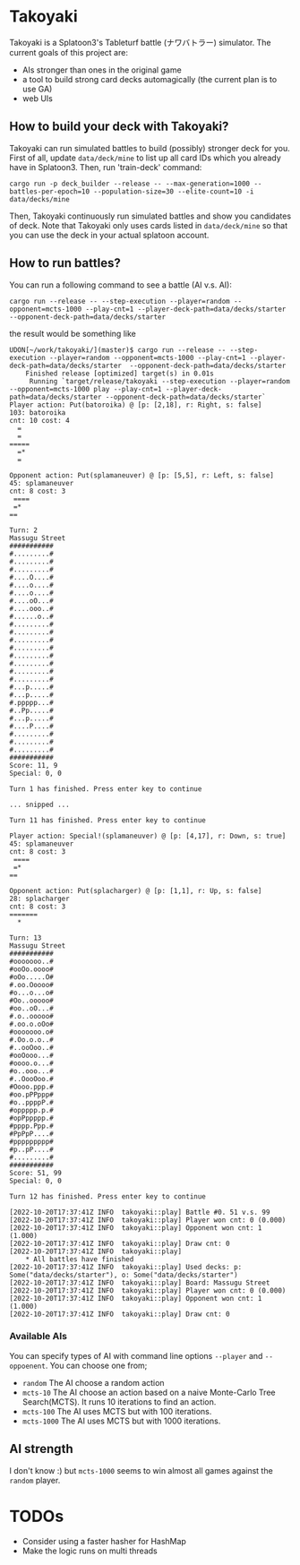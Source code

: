 # Takoyaki
Takoyaki is a Splatoon3's Tableturf battle (ナワバトラー) simulator.
The current goals of this project are:
 - AIs stronger than ones in the original game
 - a tool to build strong card decks automagically (the current plan is to use GA)
 - web UIs

## How to build your deck with Takoyaki?
Takoyaki can run simulated battles to build (possibly) stronger deck for you.
First of all, update `data/deck/mine` to list up all card IDs which you already have in Splatoon3.
Then, run 'train-deck' command:
```
cargo run -p deck_builder --release -- --max-generation=1000 --battles-per-epoch=10 --population-size=30 --elite-count=10 -i data/decks/mine
```
Then, Takoyaki continuously run simulated battles and show you candidates of deck.
Note that Takoyaki only uses cards listed in `data/deck/mine` so that you can use the deck in your actual splatoon account.

## How to run battles?
You can run a following command to see a battle (AI v.s. AI):
```
cargo run --release -- --step-execution --player=random --opponent=mcts-1000 --play-cnt=1 --player-deck-path=data/decks/starter  --opponent-deck-path=data/decks/starter
```
the result would be something like
```
UDON[~/work/takoyaki/](master)$ cargo run --release -- --step-execution --player=random --opponent=mcts-1000 --play-cnt=1 --player-deck-path=data/decks/starter  --opponent-deck-path=data/decks/starter
    Finished release [optimized] target(s) in 0.01s
     Running `target/release/takoyaki --step-execution --player=random --opponent=mcts-1000 play --play-cnt=1 --player-deck-path=data/decks/starter --opponent-deck-path=data/decks/starter`
Player action: Put(batoroika) @ [p: [2,18], r: Right, s: false]
103: batoroika
cnt: 10 cost: 4
  =
  =
=====
  =*
  =

Opponent action: Put(splamaneuver) @ [p: [5,5], r: Left, s: false]
45: splamaneuver
cnt: 8 cost: 3
 ====
 =*
==

Turn: 2
Massugu Street
###########
#.........#
#.........#
#.........#
#....O....#
#....o....#
#....o....#
#....oO...#
#....ooo..#
#......o..#
#.........#
#.........#
#.........#
#.........#
#.........#
#.........#
#.........#
#.........#
#...p.....#
#...p.....#
#.ppppp...#
#..Pp.....#
#...p.....#
#....P....#
#.........#
#.........#
#.........#
###########
Score: 11, 9
Special: 0, 0

Turn 1 has finished. Press enter key to continue

... snipped ...

Turn 11 has finished. Press enter key to continue

Player action: Special!(splamaneuver) @ [p: [4,17], r: Down, s: true]
45: splamaneuver
cnt: 8 cost: 3
 ====
 =*
==

Opponent action: Put(splacharger) @ [p: [1,1], r: Up, s: false]
28: splacharger
cnt: 8 cost: 3
=======
  *

Turn: 13
Massugu Street
###########
#ooooooo..#
#ooOo.oooo#
#oOo.....O#
#.oo.Ooooo#
#o...o...o#
#Oo..ooooo#
#oo..oO...#
#.o..ooooo#
#.oo.o.oOo#
#ooooooo.o#
#.Oo.o.o..#
#..ooOoo..#
#ooOooo...#
#oooo.o...#
#o..ooo...#
#..OooOoo.#
#Oooo.ppp.#
#oo.pPPppp#
#o..ppppP.#
#oppppp.p.#
#opPppppp.#
#pppp.Ppp.#
#PpPpP....#
#ppppppppp#
#p..pP....#
#.........#
###########
Score: 51, 99
Special: 0, 0

Turn 12 has finished. Press enter key to continue

[2022-10-20T17:37:41Z INFO  takoyaki::play] Battle #0. 51 v.s. 99
[2022-10-20T17:37:41Z INFO  takoyaki::play] Player won cnt: 0 (0.000)
[2022-10-20T17:37:41Z INFO  takoyaki::play] Opponent won cnt: 1 (1.000)
[2022-10-20T17:37:41Z INFO  takoyaki::play] Draw cnt: 0
[2022-10-20T17:37:41Z INFO  takoyaki::play]
    * All battles have finished
[2022-10-20T17:37:41Z INFO  takoyaki::play] Used decks: p: Some("data/decks/starter"), o: Some("data/decks/starter")
[2022-10-20T17:37:41Z INFO  takoyaki::play] Board: Massugu Street
[2022-10-20T17:37:41Z INFO  takoyaki::play] Player won cnt: 0 (0.000)
[2022-10-20T17:37:41Z INFO  takoyaki::play] Opponent won cnt: 1 (1.000)
[2022-10-20T17:37:41Z INFO  takoyaki::play] Draw cnt: 0
```

### Available AIs
You can specify types of AI with command line options `--player` and `--oppoenent`.
You can choose one from;
 - `random`
    The AI choose a random action
 - `mcts-10`
   The AI choose an action based on a naive Monte-Carlo Tree Search(MCTS). It runs 10 iterations to find an action.
 - `mcts-100`
   The AI uses MCTS but with 100 iterations.
 - `mcts-1000`
   The AI uses MCTS but with 1000 iterations.

## AI strength
I don't know :) but `mcts-1000` seems to win almost all games against the `random` player.

# TODOs
- Consider using a faster hasher for HashMap
- Make the logic runs on multi threads
